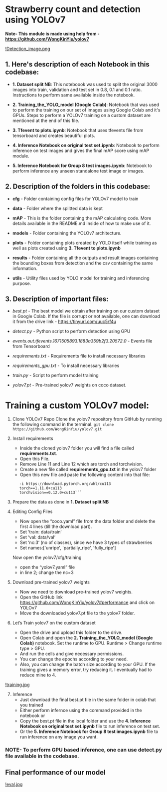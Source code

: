 # Strawberry count and detection using YOLOv7

**Note- This module is made using help from - https://github.com/WongKinYiu/yolov7**

[!Detection_image.png](https://github.com/amitamola/Strawberry-Counting-and-Ripeness-detection/blob/main/results/final_test/output/2236.png)

## 1. Here's description of each Notebook in this codebase:
-  **1. Dataset split NB**: This noteboook was used to split the original 3000 images into train, validation and test set in 0.8, 0.1 and 0.1 ratio. Instructions to perform same available inside the notebook.

- **2. Training_the_YOLO_model (Google Colab)**: Notebook that was used to perform the training on our set of images using Google Colab and it's GPUs. Steps to perform a YOLOv7 training on a custom dataset are mentioned at the end of this file.

- **3. Tfevent to plots.ipynb**: Notebook that uses tfevents file from tensorboard and creates beautiful plots.

- **4. Inference Notebook on original test set.ipynb**: Notebook to perform inference on test images and gives the final mAP score using mAP module.

- **5. Inference Notebook for Group 8 test images.ipynb**: Notebook to perform inference any unseen standalone test image or images.
    

## 2. Description of the folders in this codebase:

- **cfg** - Folder containing config files for YOLOv7 model to train

- **data** - Folder where the splitted data is kept

- **mAP** - This is the folder containing the mAP calculating code. More details available in the README.md inside of how to make use of it.

- **models** - Folder containing the YOLOv7 architecture.

- **plots** - Folder containing plots created by YOLO itself while training as well as plots created using **3. Tfevent to plots.ipynb**

- **results** - Folder containing all the outputs and result images containing the bounding boxes from detection and the csv containing the same information.

- **utils** - Utility files used by YOLO model for training and inferencing purpose.

## 3. Description of important files:

- *best.pt* - The best model we obtain after training on our custom dataset in Google Colab. If the file is corrupt or not available, one can download it from the drive link - https://tinyurl.com/uuc5rf4u

- *detect.py* - Python script to perform detection using GPU

- *events.out.tfevents.1671505893.1883a359b2f3.20572.0* - Events file from Tensorboard

- *requirements.txt* - Requirements file to install necessary libraries

- *requirements_gpu.txt* - To install necessary libraries

- *train.py* - Script to perform model training

- *yolov7.pt* - Pre-trained yolov7 weights on coco dataset.


# Training a custom YOLOv7 model:

1. Clone YOLOv7 Repo
Clone the yolov7 repository from GitHub by running the following command in the terminal. ```git clone https://github.com/WongKinYiu/yolov7.git```

2. Install requirements
    - Inside the cloned yolov7 folder you will find a file called **requirements.txt**.
    - Open this File.
    - Remove Line 11 and Line 12 which are torch and torchvision.
    - Create a new file called **requirements_gpu.txt** in the yolov7 folder
    - Open this new file and paste the following content into that file:  
    
    ```
       -i https://download.pytorch.org/whl/cu113
       torch==1.11.0+cu113
       torchvision==0.12.0+cu113```
3. Prepare the data as done in **1. Dataset split NB**

4. Editing Config Files
    - Now open the “coco.yaml” file from the data folder and delete the first 4 lines (till the download part).
    - Set ‘train: data/train‘
    - Set ‘val: data/val‘
    - Set ‘nc:3‘ (no of classes), since we have 3 types of strawberries
    - Set names:['unripe', 'partially_ripe', 'fully_ripe']
    
    Now open the yolov7/cfg/training
    - open the “yolov7.yaml” file
    - in line 2; change the nc=3

5. Download pre-trained yolov7 weights
    - Now we need to download pre-trained yolov7 weights.
    - Open the GitHub link https://github.com/WongKinYiu/yolov7#performance and click on YOLOv7
    - Move the downloaded yolov7.pt file to the yolov7 folder.

6. Let’s Train yolov7 on the custom dataset
    - Open the drive and upload this folder to the drive.
    - Open Colab and open the  **2. Training_the_YOLO_model (Google Colab)** notebook. Set the runtime to GPU. Runtime > Change runtime type > GPU.
    - And run the cells and give necessary permissions.
    - You can change the epochs according to your need.
    - Also, you can change the batch size according to your GPU. If the training gives a memory error, try reducing it. I eventually had to reduce mine to 4.

[!training.jpg](https://github.com/amitamola/Strawberry-Counting-and-Ripeness-detection/blob/main/training.jpg)

7. Inference
    - Just download the final best.pt file in the same folder in colab that you trained
    - Either perform infernce using the command provided in the notebook or
    - Copy the best.pt file in the local folder and use the **4. Inference Notebook on original test set.ipynb** file to run inference on test set.
    - Or the **5. Inference Notebook for Group 8 test images.ipynb** file to run inference on any image you want.

### NOTE- To perform GPU based inference, one can use detect.py file available in the codebase.

## Final performance of our model

[!eval.jpg](https://github.com/amitamola/Strawberry-Counting-and-Ripeness-detection/blob/main/evaluation.jpg)
